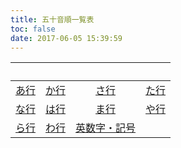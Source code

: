 ```yaml
---
title: 五十音順一覧表
toc: false
date: 2017-06-05 15:39:59
---
```


| &nbsp; | &nbsp; | &nbsp; | &nbsp; |
| :-----: | :-----: | :-----: | :-----: |
| [あ行](/金融相关/证券用语解说集/日本語/あ行/あ行一覧表/) | [か行](/金融相关/证券用语解说集/日本語/か行/か行一覧表/) | [さ行](/金融相关/证券用语解说集/日本語/さ行/さ行一覧表/) | [た行](/金融相关/证券用语解说集/日本語/た行/た行一覧表/) |
| [な行](/金融相关/证券用语解说集/日本語/な行/な行一覧表/) | [は行](/金融相关/证券用语解说集/日本語/は行/は行一覧表/) | [ま行](/金融相关/证券用语解说集/日本語/ま行/ま行一覧表/) | [や行](/金融相关/证券用语解说集/日本語/や行/や行一覧表/) |
| [ら行](/金融相关/证券用语解说集/日本語/ら行/ら行一覧表/) | [わ行](/金融相关/证券用语解说集/日本語/わ行/わ行一覧表/) | [英数字・記号](/金融相关/证券用语解说集/日本語/英数字・記号/英数字・記号一覧表/) | &nbsp; |
